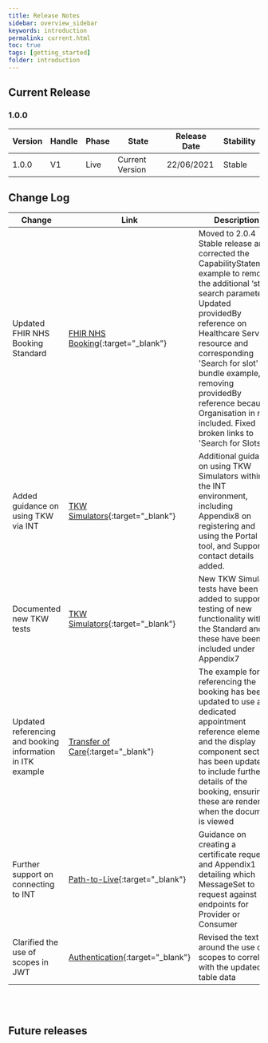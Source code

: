 ```yaml
---
title: Release Notes
sidebar: overview_sidebar
keywords: introduction
permalink: current.html
toc: true
tags: [getting_started]
folder: introduction
---
```


## Current Release

### 1.0.0

Version | Handle  | Phase             | State           | Release Date | Stability
--------|---------|-------------------|-----------------|--------------|----------------
1.0.0   | V1     | Live | Current Version | 22/06/2021   | Stable

## Change Log

Change                                    | Link                                                                                                                 | Description                                                                                                                          | Impact           
------------------------------------------|----------------------------------------------------------------------------------------------------------------------|--------------------------------------------------------------------------------------------------------------------------------------|:-----------------------------------------------------------------------------------------------------------------------:|
Updated FHIR NHS Booking Standard         | [FHIR NHS Booking](https://developer.nhs.uk/apis/nhsbooking-2.0.4/overview_release_notes.html){:target="\_blank"}	| Moved to 2.0.4 Stable release and corrected the CapabilityStatement example to remove the additional ‘start’ search parameter. Updated providedBy reference on Healthcare Service resource and corresponding 'Search for slot' bundle example, removing providedBy reference because Organisation in not included. Fixed broken links to 'Search for Slots'    | <mark style="background-color: LightGreen">non-breaking</mark>
Added guidance on using TKW via INT       | [TKW Simulators](sims_install.html){:target="\_blank"}																| Additional guidance on using TKW Simulators within the INT environment, including Appendix8 on registering and using the Portal tool, and Support contact details added.       | <mark style="background-color: LightGreen">non-breaking</mark>
Documented new TKW tests                  | [TKW Simulators](sims_install.html#appendix7---single-consumer-tests){:target="\_blank"}																| New TKW Simulator tests have been added to support testing of new functionality within the Standard and these have been included under Appendix7        | <mark style="background-color: LightGreen">non-breaking</mark>
Updated referencing and booking information in ITK example        | [Transfer of Care](fs_xfercare.html){:target="\_blank"}										| The example for referencing the booking has been updated to use a dedicated appointment reference element and the display component section has been updated to include further details of the booking, ensuring these are rendered when the document is viewed | <mark style="background-color: LightGreen">non-breaking</mark> 
Further support on connecting to INT      | [Path-to-Live](dep_devptl.html#configure-your-environment-to-connect-to-ssp){:target="\_blank"}																	| Guidance on creating a certificate request and Appendix1 detailing which MessageSet to request against endpoints for Provider or Consumer    | <mark style="background-color: LightGreen">non-breaking</mark>
Clarified the use of scopes in JWT        | [Authentication](fs_authentication.html#requested_scope-claim){:target="\_blank"}																	| Revised the text around the use of scopes to correlate with the updated table data    | <mark style="background-color: LightGreen">non-breaking</mark>

<br>
<br>

## Future releases

